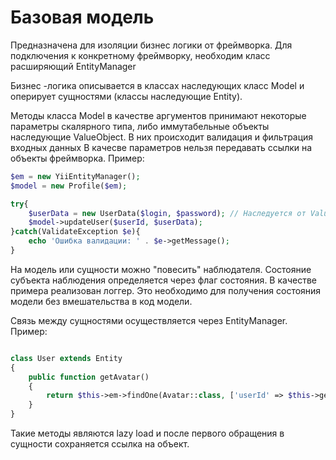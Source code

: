 # Базовая модель

Предназначена для изоляции бизнес логики от фреймворка. 
Для подключения к конкретному фреймворку, необходим класс расширяющий EntityManager 

Бизнес -логика описывается в классах наследующих класс Model и оперирует сущностями (классы наследующие Entity). 

Методы класса Model в качестве аргументов принимают некоторые параметры скалярного типа, либо иммутабельные объекты наследующие ValueObject. В них происходит валидация и фильтрация входных данных
В качесве параметров нельзя передавать ссылки на объекты фреймворка.
Пример:

```php 
$em = new YiiEntityManager();
$model = new Profile($em);

try{
	$userData = new UserData($login, $password); // Наследуется от ValueObject
	$model->updateUser($userId, $userData);
}catch(ValidateException $e){
	echo 'Ошибка валидации: ' . $e->getMessage();
}
```

На модель или сущности можно "повесить" наблюдателя. Состояние субъекта наблюдения определяется через флаг состояния. В качестве примера реализован логгер. Это необходимо для получения состояния модели без вмешательства в код модели.

Связь между сущностями осуществляется через EntityManager. 
Пример:

```php 

class User extends Entity
{
	public function getAvatar()
	{
		return $this->em->findOne(Avatar::class, ['userId' => $this->getId()]);
	}
}
```

Такие методы являются lazy load и после первого обращения в сущности сохраняется ссылка на объект.
